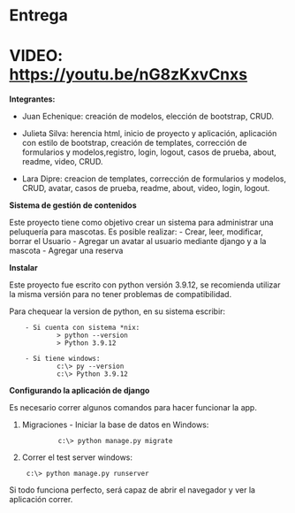 # Entrega


# VIDEO: https://youtu.be/nG8zKxvCnxs


**Integrantes:**

- Juan Echenique: creación de modelos, elección de bootstrap, CRUD.

- Julieta Silva: herencia html, inicio de proyecto y aplicación, aplicación con estilo de bootstrap, creación de templates, corrección de formularios y modelos,registro, login, logout, casos de prueba, about, readme, video, CRUD.

- Lara Dipre: creacion de templates, corrección de formularios y modelos, CRUD, avatar, casos de prueba, readme, about, video, login, logout.

**Sistema de gestión de contenidos**

Este proyecto tiene como objetivo crear un sistema para administrar una peluquería para mascotas. 
Es posible realizar:
        - Crear, leer, modificar, borrar el Usuario
        - Agregar un avatar al usuario mediante django y a la mascota
        - Agregar una reserva


**Instalar**

Este proyecto fue escrito con python versión 3.9.12, se recomienda utilizar la misma versión para no tener problemas de compatibilidad.

Para chequear la version de python, en su sistema escribir:

        - Si cuenta con sistema *nix:
                > python --version
                > Python 3.9.12

        - Si tiene windows:
                c:\> py --version
                c:\> Python 3.9.12

**Configurando la aplicación de django**

Es necesario correr algunos comandos para hacer funcionar la app.

1. Migraciones
        - Iniciar la base de datos en Windows:

                c:\> python manage.py migrate

2. Correr el test server windows:

        c:\> python manage.py runserver

Si todo funciona perfecto, será capaz de abrir el navegador y ver la aplicación correr. 